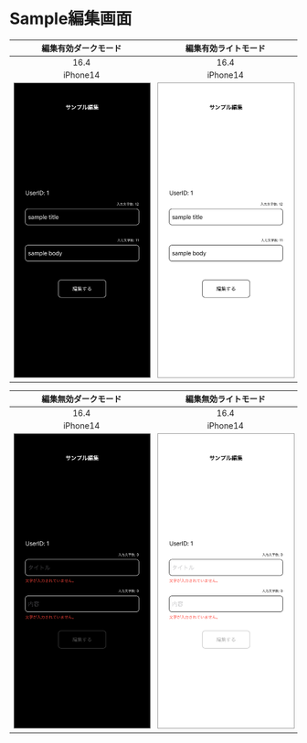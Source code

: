 # Sample編集画面

|編集有効ダークモード|編集有効ライトモード|
|:---:|:---:|
|16.4|16.4|
|iPhone14|iPhone14|
|<img src='../ReferenceImages_64/Sample編集画面/testSampleEditView_編集_有効_ダークモード_iPhone_16_4_390x844@3x.png' width='390' style='border: 1px solid #999' />|<img src='../ReferenceImages_64/Sample編集画面/testSampleEditView_編集_有効_ライトモード_iPhone_16_4_390x844@3x.png' width='390' style='border: 1px solid #999' />|

|編集無効ダークモード|編集無効ライトモード|
|:---:|:---:|
|16.4|16.4|
|iPhone14|iPhone14|
|<img src='../ReferenceImages_64/Sample編集画面/testSampleEditView_編集_無効_ダークモード_iPhone_16_4_390x844@3x.png' width='390' style='border: 1px solid #999' />|<img src='../ReferenceImages_64/Sample編集画面/testSampleEditView_編集_無効_ライトモード_iPhone_16_4_390x844@3x.png' width='390' style='border: 1px solid #999' />|

